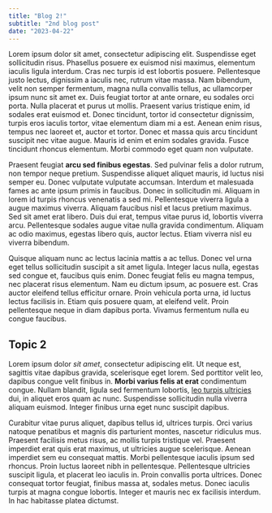 ```yaml
---
title: "Blog 2!"
subtitle: "2nd blog post"
date: "2023-04-22"
---
```


Lorem ipsum dolor sit amet, consectetur adipiscing elit. Suspendisse eget sollicitudin risus. Phasellus posuere ex euismod nisi maximus, elementum iaculis ligula interdum. Cras nec turpis id est lobortis posuere. Pellentesque justo lectus, dignissim a iaculis nec, rutrum vitae massa. Nam bibendum, velit non semper fermentum, magna nulla convallis tellus, ac ullamcorper ipsum nunc sit amet ex. Duis feugiat tortor at ante ornare, eu sodales orci porta. Nulla placerat et purus ut mollis. Praesent varius tristique enim, id sodales erat euismod et. Donec tincidunt, tortor id consectetur dignissim, turpis eros iaculis tortor, vitae elementum diam mi a est. Aenean enim risus, tempus nec laoreet et, auctor et tortor. Donec et massa quis arcu tincidunt suscipit nec vitae augue. Mauris id enim et enim sodales gravida. Fusce tincidunt rhoncus elementum. Morbi commodo eget quam non vulputate.

Praesent feugiat **arcu sed finibus egestas**. Sed pulvinar felis a dolor rutrum, non tempor neque pretium. Suspendisse aliquet aliquet mauris, id luctus nisi semper eu. Donec vulputate vulputate accumsan. Interdum et malesuada fames ac ante ipsum primis in faucibus. Donec in sollicitudin mi. Aliquam in lorem id turpis rhoncus venenatis a sed mi. Pellentesque viverra ligula a augue maximus viverra. Aliquam faucibus nisl et lacus pretium maximus. Sed sit amet erat libero. Duis dui erat, tempus vitae purus id, lobortis viverra arcu. Pellentesque sodales augue vitae nulla gravida condimentum. Aliquam ac odio maximus, egestas libero quis, auctor lectus. Etiam viverra nisl eu viverra bibendum.

Quisque aliquam nunc ac lectus lacinia mattis a ac tellus. Donec vel urna eget tellus sollicitudin suscipit a sit amet ligula. Integer lacus nulla, egestas sed congue et, faucibus quis enim. Donec feugiat felis eu magna tempus, nec placerat risus elementum. Nam eu dictum ipsum, ac posuere est. Cras auctor eleifend tellus efficitur ornare. Proin vehicula porta urna, id luctus lectus facilisis in. Etiam quis posuere quam, at eleifend velit. Proin pellentesque neque in diam dapibus porta. Vivamus fermentum nulla eu congue faucibus.

## Topic 2

Lorem ipsum dolor *sit amet*, consectetur adipiscing elit. Ut neque est, sagittis vitae dapibus gravida, scelerisque eget lorem. Sed porttitor velit leo, dapibus congue velit finibus in. **Morbi varius felis at erat** condimentum congue. Nullam blandit, ligula sed fermentum lobortis, [leo turpis ultricies](https://www.lipsum.com/feed/html) dui, in aliquet eros quam ac nunc. Suspendisse sollicitudin nulla viverra aliquam euismod. Integer finibus urna eget nunc suscipit dapibus.

Curabitur vitae purus aliquet, dapibus tellus id, ultrices turpis. Orci varius natoque penatibus et magnis dis parturient montes, nascetur ridiculus mus. Praesent facilisis metus risus, ac mollis turpis tristique vel. Praesent imperdiet erat quis erat maximus, ut ultricies augue scelerisque. Aenean imperdiet sem eu consequat mattis. Morbi pellentesque iaculis ipsum sed rhoncus. Proin luctus laoreet nibh in pellentesque. Pellentesque ultricies suscipit ligula, et placerat leo iaculis in. Proin convallis porta ultrices. Donec consequat tortor feugiat, finibus massa at, sodales metus. Donec iaculis turpis at magna congue lobortis. Integer et mauris nec ex facilisis interdum. In hac habitasse platea dictumst.